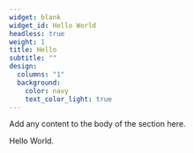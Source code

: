 ```yaml
---
widget: blank
widget_id: Hello World
headless: true
weight: 1
title: Hello
subtitle: ""
design:
  columns: "1"
  background:
    color: navy
    text_color_light: true
---
```


Add any content to the body of the section here.

Hello World.
